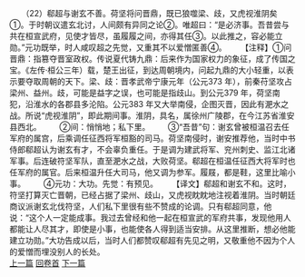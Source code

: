 　　（22）郗超与谢玄不善。荷坚将问晋鼎，既已狼噬梁、歧，又虎视淮阴矣①。于时朝议遣玄北讨，人间颇有异同之论②。唯超曰：“是必济事。吾昔尝与共在桓宣武府，见使才皆尽，虽履履之间，亦得其任③。以此推之，容必能立勋。”元功既举，时人咸叹超之先觉，又重其不以爱憎匿善④。
　　【注释】①问晋鼎：指篡夺晋室政权。传说夏代铸九鼎：后来作为国家权力的象征，成了传国之宝。《左传·桓公三年）载，楚王出征，到达周朝境内，问起九鼎的大小轻重，以表示要夺取周朝的天下。梁、歧：晋孝武帝宁康元年（公元373 年），前秦苻坚攻占梁州、益州。歧，可能是益字之误，也可能是指歧山。到公元379 年，荷坚南犯，沿淮水的各郡县多沦陷。公元383 年又大举南侵，企图灭晋，因此有淝水之战。所说“虎视淮阴”，即此期间事。淮阴，具名，属徐州广陵郡，在今江苏省淮安县西北。
　　②间：悄悄地；私下里。
　　③“吾昔”句：谢玄曾被桓温召去任军府的属宫，后乘调任征西将军桓豁的司马。荷坚南侵时，谢安推荐他，当时中书侍郎郗超认为谢玄有才，不会辜负重任。于是调为建武将军、兖州刺史、监江北诸军事。后连破符坚军队，直至淝水之战，大败荷坚。郗超在桓温任征西大将军时也任军府的属官。后来桓温升任大司马，他又调为参军。履屐，都是鞋，这里比喻小事。
　　④元功：大功。先觉：有预见。
　　【译文】郗超和谢玄不和。这时，符坚打算灭亡晋朝，已经占据了梁州、歧山，又虎视眈眈地注视着淮阴。当时朝廷商议派谢玄北伐符坚，人们私下里很有些不赞成的论调。只有郗超同意，他说：“这个人一定能成事。我过去曾经和他一起在桓宣武的军府共事，发现他用人都能让人尽其才，即使是小事，也能使各人得到适当安排。从这里推断，想必他能建立功勋。”大功告成以后，当时人们都赞叹郗超有先见之明，又敬重他不因为个人的爱憎而埋没别人的长处。
<br>[上一篇](07_21) [回卷首](07_00) [下一篇](07_23)
